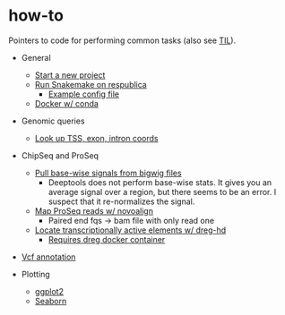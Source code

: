 # how-to
Pointers to code for performing common tasks (also see [TIL](https://github.com/samesense/TIL/)).

* General
    * [Start a new project](https://github.com/samesense/cookiecutter-data-science)
    * [Run Snakemake on respublica](https://github.com/samesense/run-proseq/blob/master/src/rules/run_respublica.sh)
        * [Example config file](https://github.com/samesense/run-proseq/blob/master/configs/cluster.yaml)
    * [Docker w/ conda](https://github.com/samesense/TIL/blob/master/docker/Chop_guide.md)
* Genomic queries
    * [Look up TSS, exon, intron coords](https://github.com/brentp/cruzdb/)

* ChipSeq and ProSeq
    * [Pull base-wise signals from bigwig files](https://github.com/samesense/run-proseq/blob/master/src/rules/sf_desert.py#L46)
        * Deeptools does not perform base-wise stats. It gives you an average signal over a region, but there seems to be an error. I suspect that it re-normalizes the signal.
    * [Map ProSeq reads w/ novoalign](https://github.com/samesense/run-proseq/blob/master/src/rules/sf_novo_test.py)
        * Paired end fqs -> bam file with only read one
    * [Locate transcriptionally active elements w/ dreg-hd](https://github.com/samesense/proseq_pipeline/blob/35a602c099cc105da4bc2b0bb2d0d0a06266c7ef/code/rules/sf_dreg_hd.py)
        * [Requires dreg docker container](https://hub.docker.com/r/samesense/danko_reg/)

* [Vcf annotation](https://github.com/samesense/mahdi_epi/blob/master/src/rules/sf_ann.py)

* Plotting
    * [ggplot2](plots/ggplot2.md)
    * [Seaborn](plots/seaborn.md)
